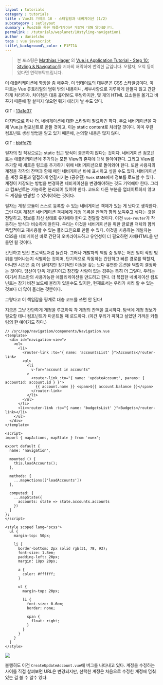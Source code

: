 ```yaml
---
layout : tutorials
category : tutorials
title : VueJS 가이드 10 - 스타일링과 네비게이션 (1/2)
subcategory : setlayout
summary : VueJS를 통한 애플리케이션 개발에 대해 알아봅니다.
permalink : /tutorials/weplanet/10styling-navigation1
author : danielcho
tags : vue javascript
title\_background\_color : F1F71A
---
```




> 본 포스팅은 [Matthias Hager](https://matthiashager.com) 의 [Vue.js Application Tutorial - Step 10: Styling & Navigation](https://matthiashager.com/complete-vuejs-application-tutorial/styling-navigation)를 저자의 허락하에 번역한 글입니다. 오탈자, 오역 등이 있다면 연락부탁드립니다.



이 애플리케이션에 화장을 좀 해주자. 이 업데이트의 대부분은 CSS 스타일링이다. 이 파트는 Vue 튜토리얼의 범위 밖의 내용이니, 세부사항으로 지루하게 만들지 않고 간단하게 처리하자. 차이점은 대충 훑어봐도 무방하지만, 몇 개의 HTML 요소들을 옮기고 바꾸기 때문에 잘 살피지 않으면 뭐가 에러가 날 수도 있다. 

 

GIT : [13a1e37](https://github.com/matthiaswh/budgeterbium/commit/13a1e375cef2ff6eae9fa21660c41ccbe99e3101)

 

마지막으로 하나 더. 네비게이션에 대한 스타일이 필요하긴 하다. 주요 네비게이션을 자체 Vue.js 컴포넌트로 만들 것이고, 이는 static content로 처리할 것이다. 이미 우린 컴포넌트 생성 방법을 알고 있기 때문에, 논의할 내용은 많지 않다.

 

GIT : [bbffd79](https://github.com/matthiaswh/budgeterbium/commit/bbffd79912ac159ac97a92b099368b7e5591ec88)

 

필자의 첫 직감으로는 static 접근 방식이 충분하지 않다는 것이다. 네비게이션 컴포넌트는 애플리케이션에 추가되는 모든 View의 존재에 대해 알아야한다. 그리고 View를 추가할 때 새로운 링크를 추가하기 위해 네비게이션으로 돌아와야 한다. 또한 사용자의 계정을 각각의 잔액과 함께 메인 네비게이션 바에 표시하고 싶을 수도 있다. 네비게이션을 계정 모듈과 밀접하게 연결시키는 (공유된) `Vuex` state에서 정보를 로드할 수 있다. 계정이 저장되는 방법을 변경하면 네비게이션을 변경해야하는 것도 기억해야 한다. 그리고 컴포넌트는 가능하면 분리되어 있어야 한다. 코드의 다른 부분을 업데이트하지 않고도 계정을 변경할 수 있어야하는 것이다.

 

필자는 계정 모듈이 스스로 등록할 수 있는 네비게이션 객체가 있는 게 낫다고 생각한다. 그런 다음 계정은 네비게이션 객체에게 계정 목록을 잔액과 함께 보여주고 싶다는 것을 전달하고, 정보를 최신 상태로 유지해야 한다고 전달할 것이다. 이건 `vue-router`가 작동하는 방식과 비슷하게 들린다. 우리는 이것을 네비게이션을 위한 글로벌 객체와 함께 독립적이고 재사용할 수 있는 플러그인으로 만들 수 있다. 이것을 사용하는 개발자는 CSS을 네비게이션 바로 간단히 오버라이드하고 유연성이 더 필요하면 자체HTML을 만들면 될 것이다.

 

간단하고 멋진 프로젝트처럼 들린다. 그러나 개발자의 책임 중 일부는 어떤 일이 작업 범위를 벗어나는지 식별하는 것이며, 단기적으로 작동하는 간단하고 빠른 경로를 택할지, 아니면 시간은 좀 더 걸리지만 장기적인 이점을 갖는 보다 유연한 옵션을 택할지 결정하는 것이다. 당신이 단독 개발자이고 참견할 사람이 없는 경우는 특히 더 그렇다. 우리는 여기서 최소한의 사용가능한 애플리케이션을 만드려고 한다. 더 복잡한 네비게이션 컴포넌트는 장기 비전 보드에 올라가 있을수도 있지만, 현재로서는 우리가 처리 할 수 있는 것보다 더 많이 올리는 것뿐이다.

 

그렇다고 이 책임감을 핑계로 대충 코드를 쓰면 안 된다!

 

지금은 그냥 간단하게 계정을 루프하여 각 계정의 잔액을 표시하자. 탐색에 계정 정보가 필요할 테니 컴포넌트가 마운트될 때 로드하자. (이건 우리가 피하고 싶었던 가까운 커플링의 한 예이기도 하다.)

 

```
// /src/app/navigation/components/Navigation.vue
<template>
  <div id="navigation-view">
    <ul>
      <li>
        <router-link :to="{ name: 'accountsList' }">Accounts</router-link>
        <ul>
          <li
            v-for="account in accounts"
          >
            <router-link :to="{ name: 'updateAccount', params: { accountId: account.id } }">
              {{ account.name }} <span>${{ account.balance }}</span>
            </router-link>
          </li>
        </ul>
      </li>
      <li><router-link :to="{ name: 'budgetsList' }">Budgets</router-link></li>
    </ul>
  </div>
</template>

<script>
import { mapActions, mapState } from 'vuex';

export default {
  name: 'navigation',

  mounted () {
    this.loadAccounts();
  },

  methods: {
    ...mapActions(['loadAccounts'])
  },

  computed: {
    ...mapState({
      accounts: state => state.accounts.accounts
    })
  }
};
</script>

<style scoped lang='scss'>
  ul {
    margin-top: 50px;

    li {
      border-bottom: 2px solid rgb(31, 78, 93);
      font-size: 1.8em;
      padding-left: 20px;
      margin: 18px 20px;

      a {
        color: #ffffff;
      }

      ul {
        margin-top: 20px;

        li {
          font-size: 0.6em;
          border: none;

          span {
            float: right;
          }
        }
      }
    }
  }
</style>
```



![](https://matthiashager.com/user/pages/complete-vuejs-application-tutorial/styling-navigation/budgeterbium-navigation.PNG)



불행히도 이건 `CreateUpdateAccount.vue`에 버그를 나타내고 있다. 계정을 수정하는 사이를 직접 살펴보면 URL은 변경되지만, 선택한 계정은 처음으로 수정한 계정에 멈춰 있는 걸 볼 수 알수 있다.